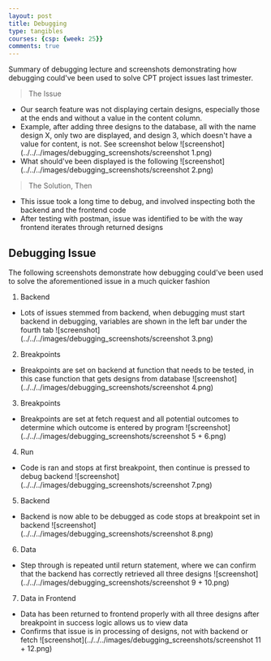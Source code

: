 ```yaml
---
layout: post
title: Debugging
type: tangibles
courses: {csp: {week: 25}}
comments: true
---
```

Summary of debugging lecture and screenshots demonstrating how debugging could've been used to solve CPT project issues last trimester.
> The Issue
 - Our search feature was not displaying certain designs, especially those at the ends and without a value in the content column.
 - Example, after adding three designs to the database, all with the name design X, only two are displayed, and design 3, which doesn't have a value for content, is not. See screenshot below
 ![screenshot](../../../images/debugging_screenshots/screenshot 1.png)
 - What should've been displayed is the following
 ![screenshot](../../../images/debugging_screenshots/screenshot 2.png)

> The Solution, Then
 - This issue took a long time to debug, and involved inspecting both the backend and the frontend code
 - After testing with postman, issue was identified to be with the way frontend iterates through returned designs

## Debugging Issue
The following screenshots demonstrate how debugging could've been used to solve the aforementioned issue in a much quicker fashion
1. Backend
 - Lots of issues stemmed from backend, when debugging must start backend in debugging, variables are shown in the left bar under the fourth tab
![screenshot](../../../images/debugging_screenshots/screenshot 3.png)
2. Breakpoints
 - Breakpoints are set on backend at function that needs to be tested, in this case function that gets designs from database
![screenshot](../../../images/debugging_screenshots/screenshot 4.png)
3. Breakpoints
 - Breakpoints are set at fetch request and all potential outcomes to determine which outcome is entered by program
![screenshot](../../../images/debugging_screenshots/screenshot 5 + 6.png)
4. Run
 - Code is ran and stops at first breakpoint, then continue is pressed to debug backend
![screenshot](../../../images/debugging_screenshots/screenshot 7.png)
5. Backend
 - Backend is now able to be debugged as code stops at breakpoint set in backend
![screenshot](../../../images/debugging_screenshots/screenshot 8.png)
6. Data
 - Step through is repeated until return statement, where we can confirm that the backend has correctly retrieved all three designs
![screenshot](../../../images/debugging_screenshots/screenshot 9 + 10.png)
7. Data in Frontend
 - Data has been returned to frontend properly with all three designs after breakpoint in success logic allows us to view data
 - Confirms that issue is in processing of designs, not with backend or fetch
![screenshot](../../../images/debugging_screenshots/screenshot 11 + 12.png)